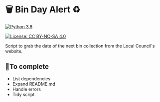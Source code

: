 # 🗑 Bin Day Alert ♻️

[![Python 3.6](https://img.shields.io/badge/python-3.6-blue.svg)](https://www.python.org/downloads/release/python-360/)

[![License: CC BY-NC-SA 4.0](https://img.shields.io/badge/License-CC%20BY--NC--SA%204.0-lightgrey.svg)](https://creativecommons.org/licenses/by-nc-sa/4.0/)

Script to grab the date of the next bin collection from the Local Council's website.


## 🔨To complete
- List dependencies
- Expand README.md
- Handle errors
- Tidy script
